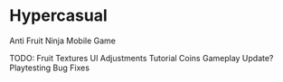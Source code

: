 # Hypercasual
Anti Fruit Ninja Mobile Game

TODO:
Fruit Textures
UI Adjustments
Tutorial
Coins
Gameplay Update?
Playtesting
Bug Fixes
